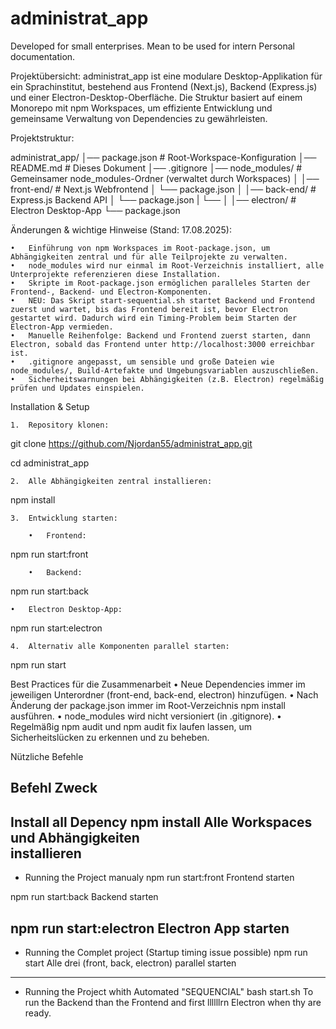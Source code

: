 # administrat_app
Developed for small enterprises. Mean to be used for intern Personal documentation.

Projektübersicht:
administrat_app ist eine modulare Desktop-Applikation für ein Sprachinstitut, bestehend aus Frontend (Next.js), Backend (Express.js) und einer Electron-Desktop-Oberfläche. Die Struktur basiert auf einem Monorepo mit npm Workspaces, um effiziente Entwicklung und gemeinsame Verwaltung von Dependencies zu gewährleisten.

Projektstruktur:

administrat_app/
    │── package.json              # Root-Workspace-Konfiguration
    │── README.md                 # Dieses Dokument
    │── .gitignore
    │── node_modules/             # Gemeinsamer node_modules-Ordner (verwaltet durch Workspaces)
    │
    │── front-end/                # Next.js Webfrontend
    │   └── package.json
    │
    │── back-end/                 # Express.js Backend API
    │   └── package.json
    |   └── 
    │
    │── electron/                 # Electron Desktop-App
        └── package.json


Änderungen & wichtige Hinweise (Stand: 17.08.2025):

	•	Einführung von npm Workspaces im Root-package.json, um Abhängigkeiten zentral und für alle Teilprojekte zu verwalten.
	•	node_modules wird nur einmal im Root-Verzeichnis installiert, alle Unterprojekte referenzieren diese Installation.
	•	Skripte im Root-package.json ermöglichen paralleles Starten der Frontend-, Backend- und Electron-Komponenten.
    •	NEU: Das Skript start-sequential.sh startet Backend und Frontend zuerst und wartet, bis das Frontend bereit ist, bevor Electron gestartet wird. Dadurch wird ein Timing-Problem beim Starten der Electron-App vermieden.
    •	Manuelle Reihenfolge: Backend und Frontend zuerst starten, dann Electron, sobald das Frontend unter http://localhost:3000 erreichbar ist.
    •	.gitignore angepasst, um sensible und große Dateien wie node_modules/, Build-Artefakte und Umgebungsvariablen auszuschließen.
    •	Sicherheitswarnungen bei Abhängigkeiten (z.B. Electron) regelmäßig prüfen und Updates einspielen.


Installation & Setup

	1.	Repository klonen:

git clone https://github.com/Njordan55/administrat_app.git

cd administrat_app

    2.	Alle Abhängigkeiten zentral installieren:

npm install

	3.	Entwicklung starten:

        •	Frontend:
npm run start:front

    	•	Backend:
npm run start:back

    •	Electron Desktop-App:
npm run start:electron

	4.	Alternativ alle Komponenten parallel starten:

npm run start


Best Practices für die Zusammenarbeit
	•	Neue Dependencies immer im jeweiligen Unterordner (front-end, back-end, electron) hinzufügen.
	•	Nach Änderung der package.json immer im Root-Verzeichnis npm install ausführen.
	•	node_modules wird nicht versioniert (in .gitignore).
	•	Regelmäßig npm audit und npm audit fix laufen lassen, um Sicherheitslücken zu erkennen und zu beheben.


Nützliche Befehle

Befehl                      Zweck
-----------------------------------------------
Install all Depency
npm install                 Alle Workspaces und 
                            Abhängigkeiten     
                            installieren
-----------------------------------------------
-   Running the Project manualy
npm run start:front         Frontend starten

npm run start:back          Backend starten

npm run start:electron      Electron App starten
------------------------------------------------
-   Running the Complet project
    (Startup timing issue possible)
npm run start               Alle drei (front, 
                            back, electron) 
                            parallel starten
------------------------------------------------
-   Running the Project whith Automated
    "SEQUENCIAL"
bash start.sh    To run the Backend
                            than the Frontend
                            and first llllllrn
                            Electron when thy
                            are ready.